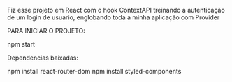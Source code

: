 Fiz esse projeto em React com o hook ContextAPI treinando a autenticação de um login de usuario, englobando toda a minha aplicação com Provider

PARA INICIAR O PROJETO: 

npm start

Dependencias baixadas:

npm install react-router-dom
npm install styled-components
